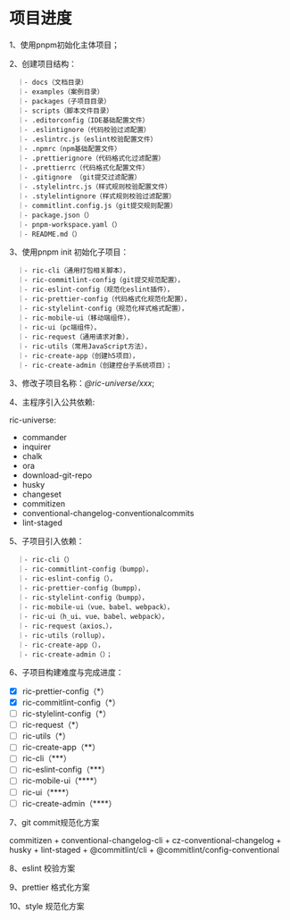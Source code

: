 # 项目进度

1、使用pnpm初始化主体项目；

2、创建项目结构：

```
  ｜- docs（文档目录）
  ｜- examples（案例目录）
  ｜- packages（子项目目录）
  ｜- scripts（脚本文件目录）
  ｜- .editorconfig（IDE基础配置文件）
  ｜- .eslintignore（代码校验过滤配置）
  ｜- .eslintrc.js（eslint校验配置文件）
  ｜- .npmrc（npm基础配置文件）
  ｜- .prettierignore（代码格式化过滤配置）
  ｜- .prettierrc（代码格式化配置文件）
  ｜- .gitignore （git提交过滤配置）
  ｜- .stylelintrc.js（样式规则校验配置文件）
  ｜- .stylelintignore（样式规则校验过滤配置）
  ｜- commitlint.config.js（git提交规则配置）
  ｜- package.json（）
  ｜- pnpm-workspace.yaml（）
  ｜- README.md（）
```

3、使用pnpm init 初始化子项目：

```
  ｜- ric-cli（通用打包相关脚本），
  ｜- ric-commitlint-config（git提交规范配置），
  ｜- ric-eslint-config（规范化eslint插件），
  ｜- ric-prettier-config（代码格式化规范化配置），
  ｜- ric-stylelint-config（规范化样式格式配置），
  ｜- ric-mobile-ui（移动端组件），
  ｜- ric-ui（pc端组件），
  ｜- ric-request（通用请求对象），
  ｜- ric-utils（常用JavaScript方法），
  ｜- ric-create-app（创建h5项目），
  ｜- ric-create-admin（创建控台子系统项目）；
```

3、修改子项目名称：_@ric-universe/xxx_;

4、主程序引入公共依赖:

ric-universe:

- commander
- inquirer
- chalk
- ora
- download-git-repo
- husky
- changeset
- commitizen
- conventional-changelog-conventionalcommits
- lint-staged

5、子项目引入依赖：

```
  ｜- ric-cli（）
  ｜- ric-commitlint-config（bumpp），
  ｜- ric-eslint-config（），
  ｜- ric-prettier-config（bumpp），
  ｜- ric-stylelint-config（bumpp），
  ｜- ric-mobile-ui（vue、babel、webpack），
  ｜- ric-ui（h_ui、vue、babel、webpack），
  ｜- ric-request（axios、），
  ｜- ric-utils（rollup），
  ｜- ric-create-app（），
  ｜- ric-create-admin（）；
```

6、子项目构建难度与完成进度：

- [x] ric-prettier-config（*）
- [x] ric-commitlint-config（*）
- [ ] ric-stylelint-config（*）
- [ ] ric-request（*）
- [ ] ric-utils（*）
- [ ] ric-create-app（**）
- [ ] ric-cli（***）
- [ ] ric-eslint-config（***）
- [ ] ric-mobile-ui（****）
- [ ] ric-ui（****）
- [ ] ric-create-admin（****）

7、git commit规范化方案

commitizen + conventional-changelog-cli + cz-conventional-changelog + husky + lint-staged + @commitlint/cli + @commitlint/config-conventional

8、eslint 校验方案

9、prettier 格式化方案

10、style 规范化方案

